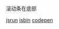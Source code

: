 滚动条在底部

[jsrun](https://jsrun.net/tWyKp)
[jsbin](https://output.jsbin.com/vijumir)
[codepen](https://codepen.io/gzwawj/pen/BeVQwx)